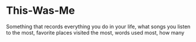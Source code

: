 # This-Was-Me
Something that records everything you do in your life, what songs you listen to the most, favorite places visited the most, words used most, how many
